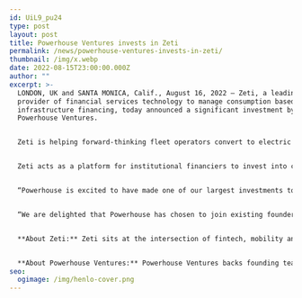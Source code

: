 ```yaml
---
id: UiL9_pu24
type: post
layout: post
title: Powerhouse Ventures invests in Zeti
permalink: /news/powerhouse-ventures-invests-in-zeti/
thumbnail: /img/x.webp
date: 2022-08-15T23:00:00.000Z
author: ""
excerpt: >-
  LONDON, UK and SANTA MONICA, Calif., August 16, 2022 – Zeti, a leading
  provider of financial services technology to manage consumption based EV and
  infrastructure financing, today announced a significant investment by
  Powerhouse Ventures.


  Zeti is helping forward-thinking fleet operators convert to electric vehicles by making it as simple, easy and transparent as paying for any other utility; while enabling institutional financiers to generate attractive risk-adjusted returns in a new clean asset class comparable to an investment in renewable energy.


  Zeti acts as a platform for institutional financiers to invest into clean, connected vehicle fleets through a pay per mile (or km or kWh) model; managing automated payments and real-time financial and sustainability reporting for financiers and fleet operators via its digital platform, ZERO.


  “Powerhouse is excited to have made one of our largest investments to date to support Zeti, an innovative fintech with a disruptive business model, said Emily Kirsch, Founder and Managing Partner of Powerhouse Ventures. “Consumption based financing is set to play a major role in the future of mobility, and Zeti’s unique technology provides compelling advantages to both fleet operators and sources of capital, accelerating the growth of EV and infrastructure adoption”.


  “We are delighted that Powerhouse has chosen to join existing founder, executive and seed investors to support Zeti’s continued growth” said Dan Saunders, CEO, Zeti. “Already this year committed deployment of EVs to the ZERO platform has more than tripled, with demand from both fleet operators and financiers accelerating rapidly in both Europe and US markets”.


  **About Zeti:** Zeti sits at the intersection of fintech, mobility and sustainability, unlocking the potential of technology to revolutionize the financing of transport and support the goals of business and society. Zeti believes that clean transport will be a new ESG asset class, and that traditional auto finance (>$1tn annual market) is ripe for disruption as leasing companies are removing value from customers, vehicle manufacturers and the primary sources of capital.


  **About Powerhouse Ventures:** Powerhouse Ventures backs founding teams building innovative software to rapidly transform our global energy and mobility systems. We believe that addressing the climate crisis requires deploying our most viable market-based solutions today.
seo:
  ogimage: /img/henlo-cover.png
---
```

